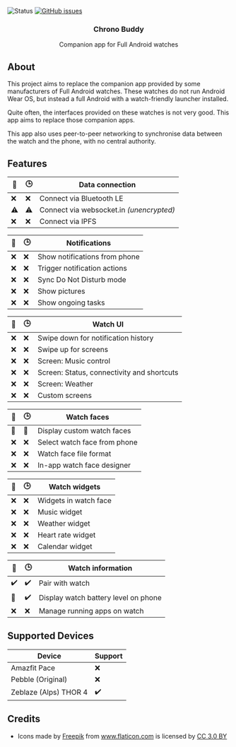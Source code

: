 ![Status](https://img.shields.io/badge/status-broken-red.svg)
[![GitHub issues](https://img.shields.io/github/issues/jjv360/chrono-buddy.svg)](https://github.com/jjv360/chrono-buddy/issues)

<h3 align="center">Chrono Buddy</h3>
<p align="center">Companion app for Full Android watches</p>

## About

This project aims to replace the companion app provided by some manufacturers of Full Android watches. These watches do not run Android Wear OS, but instead a full Android with a watch-friendly launcher installed.

Quite often, the interfaces provided on these watches is not very good. This app aims to replace those companion apps.

This app also uses peer-to-peer networking to synchronise data between the watch and the phone, with no central authority.

## Features

📱 | 🕒  | Data connection
---|-----|----------------------
❌ | ❌ | Connect via Bluetooth LE
⚠️ | ⚠️ | Connect via websocket.in _(unencrypted)_
❌ | ❌ | Connect via IPFS

📱 | 🕒  | Notifications
---|-----|---------------------
❌ | ❌ | Show notifications from phone
❌ | ❌ | Trigger notification actions
❌ | ❌ | Sync Do Not Disturb mode
❌ | ❌ | Show pictures
❌ | ❌ | Show ongoing tasks 

📱 | 🕒  | Watch UI
---|-----|---------------------
❌ | ❌ | Swipe down for notification history
❌ | ❌ | Swipe up for screens
❌ | ❌ | Screen: Music control
❌ | ❌ | Screen: Status, connectivity and shortcuts
❌ | ❌ | Screen: Weather
❌ | ❌ | Custom screens

📱 | 🕒  | Watch faces
---|-----|---------------------
🔨 | 🔨 | Display custom watch faces
❌ | ❌ | Select watch face from phone
❌ | ❌ | Watch face file format
❌ | ❌ | In-app watch face designer

📱 | 🕒  | Watch widgets
---|-----|---------------------
❌ | ❌ | Widgets in watch face
❌ | ❌ | Music widget
❌ | ❌ | Weather widget
❌ | ❌ | Heart rate widget
❌ | ❌ | Calendar widget

📱 | 🕒  | Watch information
---|-----|---------------------
✔️ | ✔️ | Pair with watch
🔨 | ✔️ | Display watch battery level on phone
❌ | ❌ | Manage running apps on watch

## Supported Devices

Device                          | Support
--------------------------------|---------------
Amazfit Pace                    | ❌
Pebble (Original)               | ❌
Zeblaze (Alps) THOR 4           | ✔️

## Credits

- <div>Icons made by <a href="https://www.freepik.com/?__hstc=57440181.c69de552be290b2c9948ead52a416e93.1556303332235.1558264572483.1559375338564.8&__hssc=57440181.3.1559375338564&__hsfp=2080394937" title="Freepik">Freepik</a> from <a href="https://www.flaticon.com/" 			    title="Flaticon">www.flaticon.com</a> is licensed by <a href="http://creativecommons.org/licenses/by/3.0/" 			    title="Creative Commons BY 3.0" target="_blank">CC 3.0 BY</a></div>

